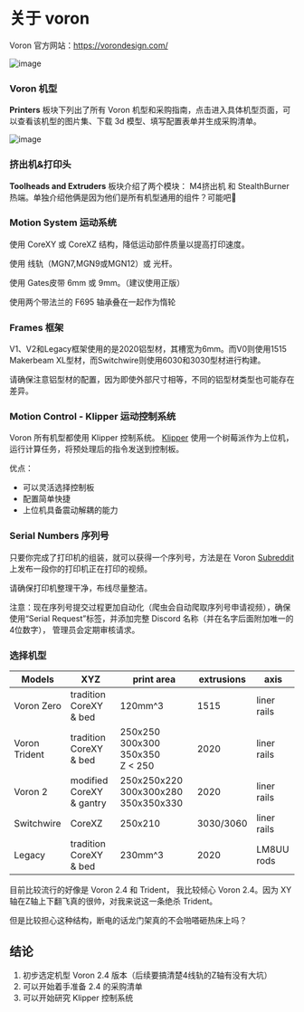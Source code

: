 # 关于 voron
Voron 官方网站：https://vorondesign.com/

![image](https://user-images.githubusercontent.com/16101554/237026096-1d16e82b-9016-4f05-adb7-5dad86d47008.png)





### Voron 机型
**Printers** 板块下列出了所有 Voron 机型和采购指南，点击进入具体机型页面，可以查看该机型的图片集、下载 3d 模型、填写配置表单并生成采购清单。

![image](https://user-images.githubusercontent.com/16101554/237030956-9382a220-8626-4591-a8f9-8d92b7ba2da8.png)





### 挤出机&打印头
**Toolheads and Extruders** 板块介绍了两个模块： M4挤出机 和 StealthBurner热端。单独介绍他俩是因为他们是所有机型通用的组件？可能吧🤔️





### Motion System 运动系统
使用 CoreXY 或 CoreXZ 结构，降低运动部件质量以提高打印速度。

使用 线轨（MGN7,MGN9或MGN12）或 光杆。

使用 Gates皮带 6mm 或 9mm。（建议使用正版）

使用两个带法兰的 F695 轴承叠在一起作为惰轮





### Frames 框架
V1、V2和Legacy框架使用的是2020铝型材，其槽宽为6mm。而V0则使用1515 Makerbeam XL型材，而Switchwire则使用6030和3030型材进行构建。

请确保注意铝型材的配置，因为即使外部尺寸相等，不同的铝型材类型也可能存在差异。





### Motion Control - Klipper 运动控制系统
Voron 所有机型都使用 Klipper 控制系统。
[Klipper](https://www.klipper3d.org/Overview.html) 使用一个树莓派作为上位机，运行计算任务，将预处理后的指令发送到控制板。

优点：
- 可以灵活选择控制板
- 配置简单快捷
- 上位机具备震动解耦的能力





### Serial Numbers 序列号
只要你完成了打印机的组装，就可以获得一个序列号，方法是在 Voron [Subreddit](https://www.reddit.com/r/voroncorexy/) 上发布一段你的打印机正在打印的视频。

请确保打印机整理干净，布线尽量整洁。

注意：现在序列号提交过程更加自动化（爬虫会自动爬取序列号申请视频），确保使用“Serial Request”标签，并添加完整 Discord 名称（并在名字后面附加唯一的4位数字），
管理员会定期审核请求。





### 选择机型

| Models        | XYZ                      | print area                           | extrusions | axis        |
|---------------|--------------------------|--------------------------------------|------------|-------------|
| Voron Zero    | tradition CoreXY & bed   | 120mm^3                              | 1515       | liner rails |
| Voron Trident | tradition CoreXY & bed   | 250x250 300x300 350x350 <br> Z < 250 | 2020       | liner rails |
| Voron 2       | modified CoreXY & gantry | 250x250x220 300x300x280 350x350x330  | 2020       | liner rails |
| Switchwire    | CoreXZ                   | 250x210                              | 3030/3060  | liner rails |
| Legacy        | tradition CoreXY & bed   | 230mm^3                              | 2020       | LM8UU rods  |

目前比较流行的好像是 Voron 2.4 和 Trident， 我比较倾心 Voron 2.4。因为 XY轴在Z轴上下翻飞真的很帅，对我来说这一条绝杀 Trident。

但是比较担心这种结构，断电的话龙门架真的不会啪嗒砸热床上吗？





## 结论
1. 初步选定机型 Voron 2.4 版本（后续要搞清楚4线轨的Z轴有没有大坑）
2. 可以开始着手准备 2.4 的采购清单
3. 可以开始研究 Klipper 控制系统 
